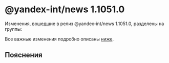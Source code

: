 # @yandex-int/news 1.1051.0

<!-- ЧЕЛОВЕЧЕСКОЕ ВСТУПЛЕНИЕ -->

Изменения, вошедшие в релиз @yandex-int/news 1.1051.0, разделены на группы:

Все важные изменения подробно описаны [ниже](#Пояснения).

## Пояснения

